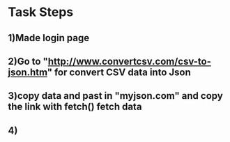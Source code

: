 # Task Steps
## 1)Made login page
## 2)Go to "http://www.convertcsv.com/csv-to-json.htm" for convert CSV data into Json
## 3)copy data and past in "myjson.com" and copy the link with fetch() fetch data
## 4)